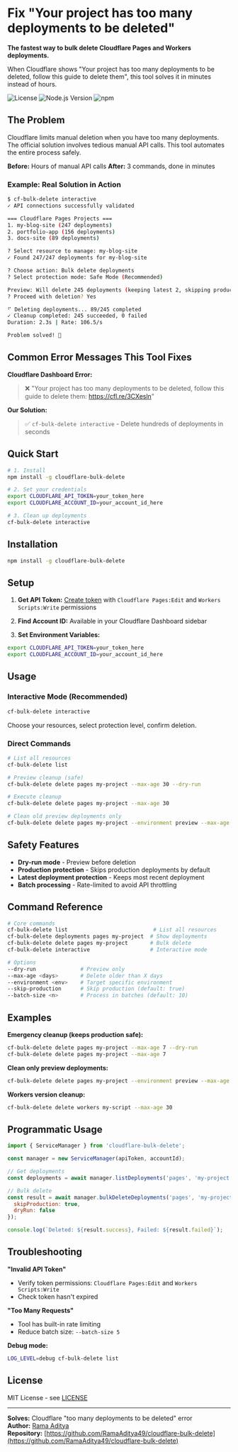 # Fix "Your project has too many deployments to be deleted"

**The fastest way to bulk delete Cloudflare Pages and Workers deployments.**

When Cloudflare shows "Your project has too many deployments to be deleted, follow this guide to delete them", this tool solves it in minutes instead of hours.

![License](https://img.shields.io/badge/license-MIT-blue.svg)
![Node.js Version](https://img.shields.io/badge/node-%3E%3D16.0.0-green.svg)
![npm](https://img.shields.io/npm/v/cloudflare-bulk-delete)

## The Problem

Cloudflare limits manual deletion when you have too many deployments. The official solution involves tedious manual API calls. This tool automates the entire process safely.

**Before:** Hours of manual API calls
**After:** 3 commands, done in minutes

### Example: Real Solution in Action

```bash
$ cf-bulk-delete interactive
✓ API connections successfully validated

=== Cloudflare Pages Projects ===
1. my-blog-site (247 deployments)
2. portfolio-app (156 deployments)
3. docs-site (89 deployments)

? Select resource to manage: my-blog-site
✓ Found 247/247 deployments for my-blog-site

? Choose action: Bulk delete deployments
? Select protection mode: Safe Mode (Recommended)

Preview: Will delete 245 deployments (keeping latest 2, skipping production)
? Proceed with deletion? Yes

⠋ Deleting deployments... 89/245 completed
✓ Cleanup completed: 245 succeeded, 0 failed
Duration: 2.3s | Rate: 106.5/s

Problem solved! 🎉
```

## Common Error Messages This Tool Fixes

**Cloudflare Dashboard Error:**

> ❌ "Your project has too many deployments to be deleted, follow this guide to delete them: https://cfl.re/3CXesln"

**Our Solution:**

> ✅ `cf-bulk-delete interactive` - Delete hundreds of deployments in seconds

## Quick Start

```bash
# 1. Install
npm install -g cloudflare-bulk-delete

# 2. Set your credentials
export CLOUDFLARE_API_TOKEN=your_token_here
export CLOUDFLARE_ACCOUNT_ID=your_account_id_here

# 3. Clean up deployments
cf-bulk-delete interactive
```

## Installation

```bash
npm install -g cloudflare-bulk-delete
```

## Setup

1. **Get API Token:** [Create token](https://dash.cloudflare.com/profile/api-tokens) with `Cloudflare Pages:Edit` and `Workers Scripts:Write` permissions

2. **Find Account ID:** Available in your Cloudflare Dashboard sidebar

3. **Set Environment Variables:**

```bash
export CLOUDFLARE_API_TOKEN=your_token_here
export CLOUDFLARE_ACCOUNT_ID=your_account_id_here
```

## Usage

### Interactive Mode (Recommended)

```bash
cf-bulk-delete interactive
```

Choose your resources, select protection level, confirm deletion.

### Direct Commands

```bash
# List all resources
cf-bulk-delete list

# Preview cleanup (safe)
cf-bulk-delete delete pages my-project --max-age 30 --dry-run

# Execute cleanup
cf-bulk-delete delete pages my-project --max-age 30

# Clean old preview deployments only
cf-bulk-delete delete pages my-project --environment preview --max-age 7
```

## Safety Features

- **Dry-run mode** - Preview before deletion
- **Production protection** - Skips production deployments by default
- **Latest deployment protection** - Keeps most recent deployment
- **Batch processing** - Rate-limited to avoid API throttling

## Command Reference

```bash
# Core commands
cf-bulk-delete list                           # List all resources
cf-bulk-delete deployments pages my-project  # Show deployments
cf-bulk-delete delete pages my-project       # Bulk delete
cf-bulk-delete interactive                   # Interactive mode

# Options
--dry-run              # Preview only
--max-age <days>       # Delete older than X days
--environment <env>    # Target specific environment
--skip-production      # Skip production (default: true)
--batch-size <n>       # Process in batches (default: 10)
```

## Examples

**Emergency cleanup (keeps production safe):**

```bash
cf-bulk-delete delete pages my-project --max-age 7 --dry-run
cf-bulk-delete delete pages my-project --max-age 7
```

**Clean only preview deployments:**

```bash
cf-bulk-delete delete pages my-project --environment preview --max-age 1
```

**Workers version cleanup:**

```bash
cf-bulk-delete delete workers my-script --max-age 30
```

## Programmatic Usage

```javascript
import { ServiceManager } from 'cloudflare-bulk-delete';

const manager = new ServiceManager(apiToken, accountId);

// Get deployments
const deployments = await manager.listDeployments('pages', 'my-project');

// Bulk delete
const result = await manager.bulkDeleteDeployments('pages', 'my-project', deployments, {
  skipProduction: true,
  dryRun: false
});

console.log(`Deleted: ${result.success}, Failed: ${result.failed}`);
```

## Troubleshooting

**"Invalid API Token"**

- Verify token permissions: `Cloudflare Pages:Edit` and `Workers Scripts:Write`
- Check token hasn't expired

**"Too Many Requests"**

- Tool has built-in rate limiting
- Reduce batch size: `--batch-size 5`

**Debug mode:**

```bash
LOG_LEVEL=debug cf-bulk-delete list
```

## License

MIT License - see [LICENSE](LICENSE)

---

**Solves:** Cloudflare "too many deployments to be deleted" error  
**Author:** [Rama Aditya](https://github.com/RamaAditya49)  
**Repository:** [https://github.com/RamaAditya49/cloudflare-bulk-delete](https://github.com/RamaAditya49/cloudflare-bulk-delete)
